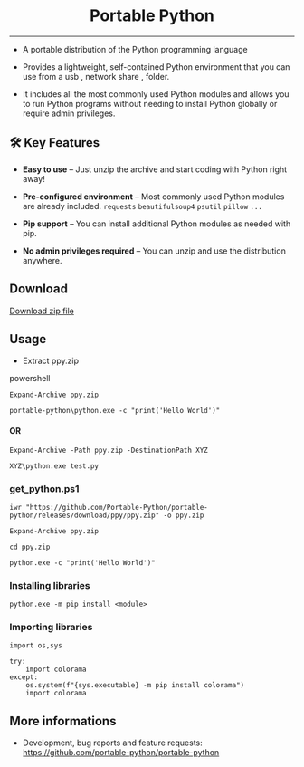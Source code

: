 <div style="text-align: center;">

Portable Python
===============

</div>

<hr>

- A portable distribution of the Python programming language
		
- Provides a lightweight, self-contained Python environment that you can use from a usb , network share , folder.
 
- It includes all the most commonly used Python modules and allows you to run Python programs without needing to install Python globally or require admin privileges.


## 🛠️ Key Features

- **Easy to use** – Just unzip the archive and start coding with Python right away!

- **Pre-configured environment** – Most commonly used Python modules are already included. `requests` `beautifulsoup4` `psutil` `pillow` `...`

- **Pip support** – You can install additional Python modules as needed with pip.

- **No admin privileges required** – You can unzip and use the distribution anywhere.



Download
------------

<a href="https://github.com/Portable-Python/portable-python/releases/download/ppy/ppy.zip"> Download zip file</a>



Usage
------------

* Extract ppy.zip

powershell
```
Expand-Archive ppy.zip

portable-python\python.exe -c "print('Hello World')"
```
#### OR
```
Expand-Archive -Path ppy.zip -DestinationPath XYZ

XYZ\python.exe test.py
```

### get_python.ps1

```
iwr "https://github.com/Portable-Python/portable-python/releases/download/ppy/ppy.zip" -o ppy.zip

Expand-Archive ppy.zip

cd ppy.zip

python.exe -c "print('Hello World')"

```




### Installing libraries

```
python.exe -m pip install <module>
```

### Importing libraries

```
import os,sys

try:
    import colorama
except:
    os.system(f"{sys.executable} -m pip install colorama")
    import colorama
```            
More informations
-----------------


* Development, bug reports and feature requests: https://github.com/portable-python/portable-python
